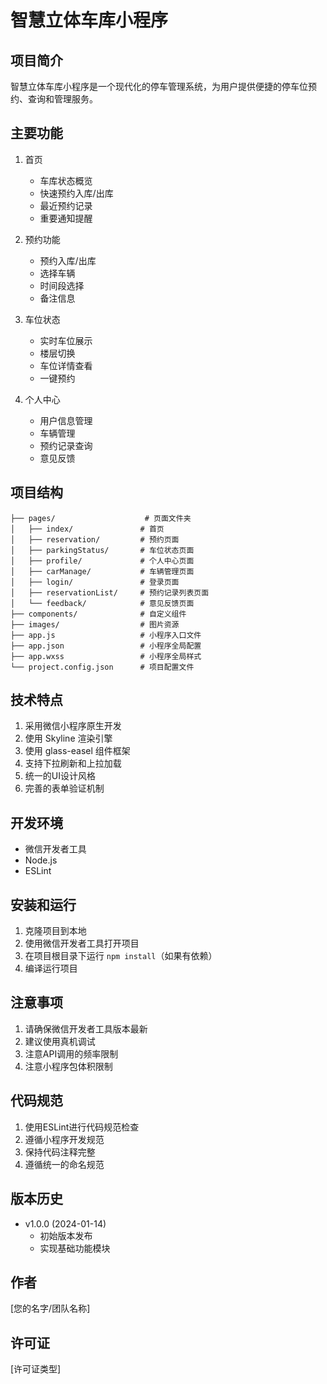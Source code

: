 # 智慧立体车库小程序

## 项目简介
智慧立体车库小程序是一个现代化的停车管理系统，为用户提供便捷的停车位预约、查询和管理服务。

## 主要功能
1. 首页
   - 车库状态概览
   - 快速预约入库/出库
   - 最近预约记录
   - 重要通知提醒

2. 预约功能
   - 预约入库/出库
   - 选择车辆
   - 时间段选择
   - 备注信息

3. 车位状态
   - 实时车位展示
   - 楼层切换
   - 车位详情查看
   - 一键预约

4. 个人中心
   - 用户信息管理
   - 车辆管理
   - 预约记录查询
   - 意见反馈

## 项目结构
```
├── pages/                    # 页面文件夹
│   ├── index/               # 首页
│   ├── reservation/         # 预约页面
│   ├── parkingStatus/       # 车位状态页面
│   ├── profile/             # 个人中心页面
│   ├── carManage/           # 车辆管理页面
│   ├── login/               # 登录页面
│   ├── reservationList/     # 预约记录列表页面
│   └── feedback/            # 意见反馈页面
├── components/              # 自定义组件
├── images/                  # 图片资源
├── app.js                   # 小程序入口文件
├── app.json                 # 小程序全局配置
├── app.wxss                 # 小程序全局样式
└── project.config.json      # 项目配置文件
```

## 技术特点
1. 采用微信小程序原生开发
2. 使用 Skyline 渲染引擎
3. 使用 glass-easel 组件框架
4. 支持下拉刷新和上拉加载
5. 统一的UI设计风格
6. 完善的表单验证机制

## 开发环境
- 微信开发者工具
- Node.js
- ESLint

## 安装和运行
1. 克隆项目到本地
2. 使用微信开发者工具打开项目
3. 在项目根目录下运行 `npm install`（如果有依赖）
4. 编译运行项目

## 注意事项
1. 请确保微信开发者工具版本最新
2. 建议使用真机调试
3. 注意API调用的频率限制
4. 注意小程序包体积限制

## 代码规范
1. 使用ESLint进行代码规范检查
2. 遵循小程序开发规范
3. 保持代码注释完整
4. 遵循统一的命名规范

## 版本历史
- v1.0.0 (2024-01-14)
  - 初始版本发布
  - 实现基础功能模块

## 作者
[您的名字/团队名称]

## 许可证
[许可证类型] 